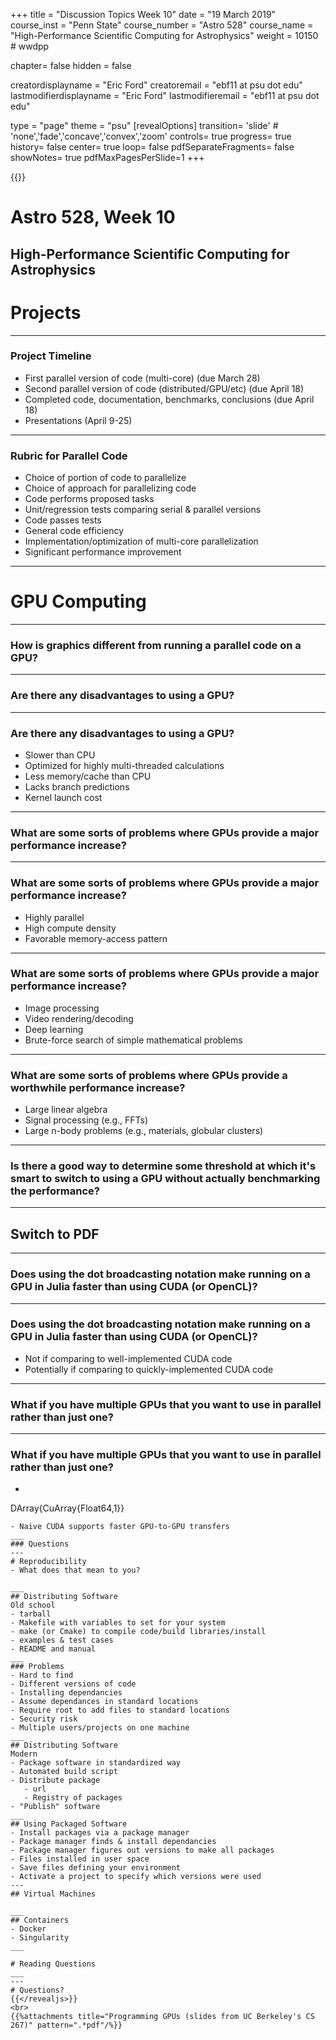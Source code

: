 +++
title = "Discussion Topics Week 10"
date = "19 March 2019"
course_inst = "Penn State"
course_number = "Astro 528"
course_name = "High-Performance Scientific Computing for Astrophysics"
weight = 10150  # wwdpp

chapter= false
hidden = false

creatordisplayname = "Eric Ford"
creatoremail = "ebf11 at psu dot edu"
lastmodifierdisplayname = "Eric Ford"
lastmodifieremail = "ebf11 at psu dot edu"

type = "page"
theme = "psu"
[revealOptions]
transition= 'slide' # 'none','fade','concave','convex','zoom'
controls= true
progress= true
history= false
center= true
loop= false
pdfSeparateFragments= false
showNotes= true
pdfMaxPagesPerSlide=1
+++

{{<revealjs theme="psu" transition="slide" controls="true" progress="true" history="false" center="false" loop="false" pdfSeparateFragments="false" showNotes="true" pdfMaxPagesPerSlide="1" >}}
# Astro 528, Week 10

High-Performance Scientific Computing for Astrophysics
---
# Projects
___
### Project Timeline
- First parallel version of code (multi-core) (due March 28)
- Second parallel version of code (distributed/GPU/etc) (due April 18)
- Completed code, documentation, benchmarks, conclusions (due April 18)
- Presentations (April 9-25)
___
### Rubric for Parallel Code
- Choice of portion of code to parallelize
- Choice of approach for parallelizing code
- Code performs proposed tasks
- Unit/regression tests comparing serial & parallel versions
- Code passes tests
- General code efficiency
- Implementation/optimization of multi-core parallelization
- Significant performance improvement
---
# GPU Computing
___
### How is graphics different from running a parallel code on a GPU?
___
### Are there any disadvantages to using a GPU?
___
### Are there any disadvantages to using a GPU?
- Slower than CPU
- Optimized for highly multi-threaded calculations
- Less memory/cache than CPU
- Lacks branch predictions
- Kernel launch cost
___
### What are some sorts of problems where GPUs provide a major performance increase?
___
### What are some sorts of problems where GPUs provide a major performance increase?
- Highly parallel
- High compute density
- Favorable memory-access pattern
___
### What are some sorts of problems where GPUs provide a major performance increase?
- Image processing
- Video rendering/decoding
- Deep learning
- Brute-force search of simple mathematical problems
___
### What are some sorts of problems where GPUs provide a worthwhile performance increase?
- Large linear algebra
- Signal processing (e.g., FFTs)
- Large n-body problems (e.g., materials, globular clusters)
___
### Is there a good way to determine some threshold at which it's smart to switch to using a GPU without actually benchmarking the performance?
___
## Switch to PDF
___
### Does using the dot broadcasting notation make running on a GPU in Julia faster than using CUDA (or OpenCL)?
___
### Does using the dot broadcasting notation make running on a GPU in Julia faster than using CUDA (or OpenCL)?
- Not if comparing to well-implemented CUDA code
- Potentially if comparing to quickly-implemented CUDA code
___
### What if you have multiple GPUs that you want to use in parallel rather than just one?
___
### What if you have multiple GPUs that you want to use in parallel rather than just one?
- ```julia
DArray{CuArray{Float64,1}}
```
- Naive CUDA supports faster GPU-to-GPU transfers
___
### Questions
---
# Reproducibility
- What does that mean to you?

___
## Distributing Software
Old school
- tarball
- Makefile with variables to set for your system
- make (or Cmake) to compile code/build libraries/install
- examples & test cases
- README and manual
___
### Problems
- Hard to find
- Different versions of code
- Installing dependancies
- Assume dependances in standard locations
- Require root to add files to standard locations
- Security risk
- Multiple users/projects on one machine
___
## Distributing Software
Modern
- Package software in standardized way
- Automated build script
- Distribute package
   - url
   - Registry of packages
- "Publish" software
___
## Using Packaged Software
- Install packages via a package manager
- Package manager finds & install dependancies
- Package manager figures out versions to make all packages
- Files installed in user space
- Save files defining your environment
- Activate a project to specify which versions were used
---
## Virtual Machines

___
## Containers
- Docker
- Singularity
___

# Reading Questions
___
---
# Questions?
{{</revealjs>}}
<br>
{{%attachments title="Programming GPUs (slides from UC Berkeley's CS 267)" pattern=".*pdf"/%}}
